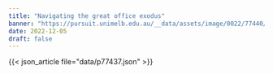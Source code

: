 ```yaml
---
title: "Navigating the great office exodus"
banner: "https://pursuit.unimelb.edu.au/__data/assets/image/0022/77440/Navigating-the-great-office-exodus_4ea68760-2245-42f4-bc61-f8a036b2b83d.jpg"
date: 2022-12-05
draft: false
---
```


{{< json_article file="data/p77437.json" >}}